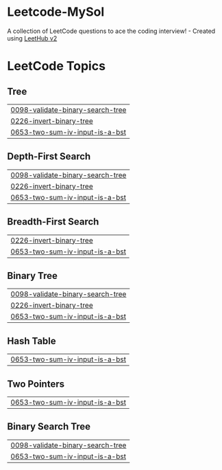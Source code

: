 # Leetcode-MySol
A collection of LeetCode questions to ace the coding interview! - Created using [LeetHub v2](https://github.com/arunbhardwaj/LeetHub-2.0)

<!---LeetCode Topics Start-->
# LeetCode Topics
## Tree
|  |
| ------- |
| [0098-validate-binary-search-tree](https://github.com/Anjankumarkamalapur/Leetcode-MySol/tree/master/0098-validate-binary-search-tree) |
| [0226-invert-binary-tree](https://github.com/Anjankumarkamalapur/Leetcode-MySol/tree/master/0226-invert-binary-tree) |
| [0653-two-sum-iv-input-is-a-bst](https://github.com/Anjankumarkamalapur/Leetcode-MySol/tree/master/0653-two-sum-iv-input-is-a-bst) |
## Depth-First Search
|  |
| ------- |
| [0098-validate-binary-search-tree](https://github.com/Anjankumarkamalapur/Leetcode-MySol/tree/master/0098-validate-binary-search-tree) |
| [0226-invert-binary-tree](https://github.com/Anjankumarkamalapur/Leetcode-MySol/tree/master/0226-invert-binary-tree) |
| [0653-two-sum-iv-input-is-a-bst](https://github.com/Anjankumarkamalapur/Leetcode-MySol/tree/master/0653-two-sum-iv-input-is-a-bst) |
## Breadth-First Search
|  |
| ------- |
| [0226-invert-binary-tree](https://github.com/Anjankumarkamalapur/Leetcode-MySol/tree/master/0226-invert-binary-tree) |
| [0653-two-sum-iv-input-is-a-bst](https://github.com/Anjankumarkamalapur/Leetcode-MySol/tree/master/0653-two-sum-iv-input-is-a-bst) |
## Binary Tree
|  |
| ------- |
| [0098-validate-binary-search-tree](https://github.com/Anjankumarkamalapur/Leetcode-MySol/tree/master/0098-validate-binary-search-tree) |
| [0226-invert-binary-tree](https://github.com/Anjankumarkamalapur/Leetcode-MySol/tree/master/0226-invert-binary-tree) |
| [0653-two-sum-iv-input-is-a-bst](https://github.com/Anjankumarkamalapur/Leetcode-MySol/tree/master/0653-two-sum-iv-input-is-a-bst) |
## Hash Table
|  |
| ------- |
| [0653-two-sum-iv-input-is-a-bst](https://github.com/Anjankumarkamalapur/Leetcode-MySol/tree/master/0653-two-sum-iv-input-is-a-bst) |
## Two Pointers
|  |
| ------- |
| [0653-two-sum-iv-input-is-a-bst](https://github.com/Anjankumarkamalapur/Leetcode-MySol/tree/master/0653-two-sum-iv-input-is-a-bst) |
## Binary Search Tree
|  |
| ------- |
| [0098-validate-binary-search-tree](https://github.com/Anjankumarkamalapur/Leetcode-MySol/tree/master/0098-validate-binary-search-tree) |
| [0653-two-sum-iv-input-is-a-bst](https://github.com/Anjankumarkamalapur/Leetcode-MySol/tree/master/0653-two-sum-iv-input-is-a-bst) |
<!---LeetCode Topics End-->